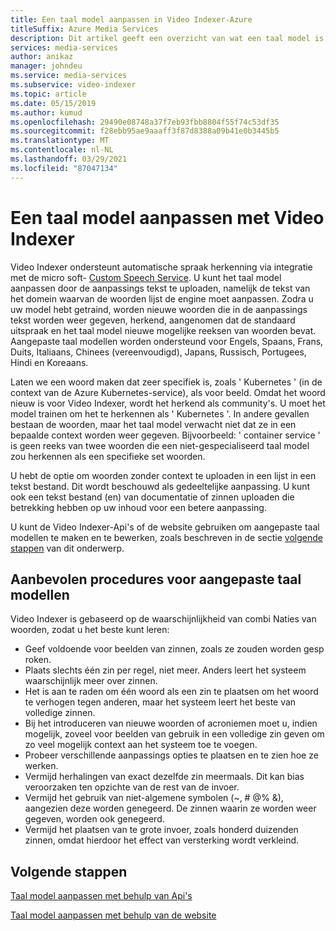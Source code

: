 ```yaml
---
title: Een taal model aanpassen in Video Indexer-Azure
titleSuffix: Azure Media Services
description: Dit artikel geeft een overzicht van wat een taal model is in Video Indexer en hoe u het kunt aanpassen.
services: media-services
author: anikaz
manager: johndeu
ms.service: media-services
ms.subservice: video-indexer
ms.topic: article
ms.date: 05/15/2019
ms.author: kumud
ms.openlocfilehash: 29490e08748a37f7eb93fbb8804f55f74c53df35
ms.sourcegitcommit: f28ebb95ae9aaaff3f87d8388a09b41e0b3445b5
ms.translationtype: MT
ms.contentlocale: nl-NL
ms.lasthandoff: 03/29/2021
ms.locfileid: "87047134"
---
```

# <a name="customize-a-language-model-with-video-indexer"></a>Een taal model aanpassen met Video Indexer

Video Indexer ondersteunt automatische spraak herkenning via integratie met de micro soft- [Custom Speech Service](https://azure.microsoft.com/services/cognitive-services/custom-speech-service/). U kunt het taal model aanpassen door de aanpassings tekst te uploaden, namelijk de tekst van het domein waarvan de woorden lijst de engine moet aanpassen. Zodra u uw model hebt getraind, worden nieuwe woorden die in de aanpassings tekst worden weer gegeven, herkend, aangenomen dat de standaard uitspraak en het taal model nieuwe mogelijke reeksen van woorden bevat. Aangepaste taal modellen worden ondersteund voor Engels, Spaans, Frans, Duits, Italiaans, Chinees (vereenvoudigd), Japans, Russisch, Portugees, Hindi en Koreaans. 

Laten we een woord maken dat zeer specifiek is, zoals ' Kubernetes ' (in de context van de Azure Kubernetes-service), als voor beeld. Omdat het woord nieuw is voor Video Indexer, wordt het herkend als community's. U moet het model trainen om het te herkennen als ' Kubernetes '. In andere gevallen bestaan de woorden, maar het taal model verwacht niet dat ze in een bepaalde context worden weer gegeven. Bijvoorbeeld: ' container service ' is geen reeks van twee woorden die een niet-gespecialiseerd taal model zou herkennen als een specifieke set woorden.

U hebt de optie om woorden zonder context te uploaden in een lijst in een tekst bestand. Dit wordt beschouwd als gedeeltelijke aanpassing. U kunt ook een tekst bestand (en) van documentatie of zinnen uploaden die betrekking hebben op uw inhoud voor een betere aanpassing.

U kunt de Video Indexer-Api's of de website gebruiken om aangepaste taal modellen te maken en te bewerken, zoals beschreven in de sectie [volgende stappen](#next-steps) van dit onderwerp.

## <a name="best-practices-for-custom-language-models"></a>Aanbevolen procedures voor aangepaste taal modellen

Video Indexer is gebaseerd op de waarschijnlijkheid van combi Naties van woorden, zodat u het beste kunt leren:

* Geef voldoende voor beelden van zinnen, zoals ze zouden worden gesp roken.
* Plaats slechts één zin per regel, niet meer. Anders leert het systeem waarschijnlijk meer over zinnen.
* Het is aan te raden om één woord als een zin te plaatsen om het woord te verhogen tegen anderen, maar het systeem leert het beste van volledige zinnen.
* Bij het introduceren van nieuwe woorden of acroniemen moet u, indien mogelijk, zoveel voor beelden van gebruik in een volledige zin geven om zo veel mogelijk context aan het systeem toe te voegen.
* Probeer verschillende aanpassings opties te plaatsen en te zien hoe ze werken.
* Vermijd herhalingen van exact dezelfde zin meermaals. Dit kan bias veroorzaken ten opzichte van de rest van de invoer.
* Vermijd het gebruik van niet-algemene symbolen (~, # @% &), aangezien deze worden genegeerd. De zinnen waarin ze worden weer gegeven, worden ook genegeerd.
* Vermijd het plaatsen van te grote invoer, zoals honderd duizenden zinnen, omdat hierdoor het effect van versterking wordt verkleind.

## <a name="next-steps"></a>Volgende stappen

[Taal model aanpassen met behulp van Api's](customize-language-model-with-api.md)

[Taal model aanpassen met behulp van de website](customize-language-model-with-website.md)
